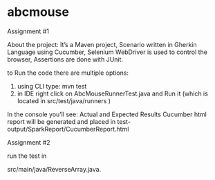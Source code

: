 # abcmouse


Assignment #1

About the project:
It’s a Maven project, Scenario written in Gherkin Language using Cucumber, Selenium WebDriver is used to control the browser, 
Assertions are done with JUnit.


to Run the code there are multiple options:
1. using CLI  type:   mvn test
2. in IDE right click on AbcMouseRunnerTest.java and Run it   (which is located in  src/test/java/runners  )


In the console you’ll see: 
Actual and Expected Results
Cucumber html report will be generated and placed in test-output/SparkReport/CucumberReport.html


Assignment #2

run the test in 

src/main/java/ReverseArray.java.  


